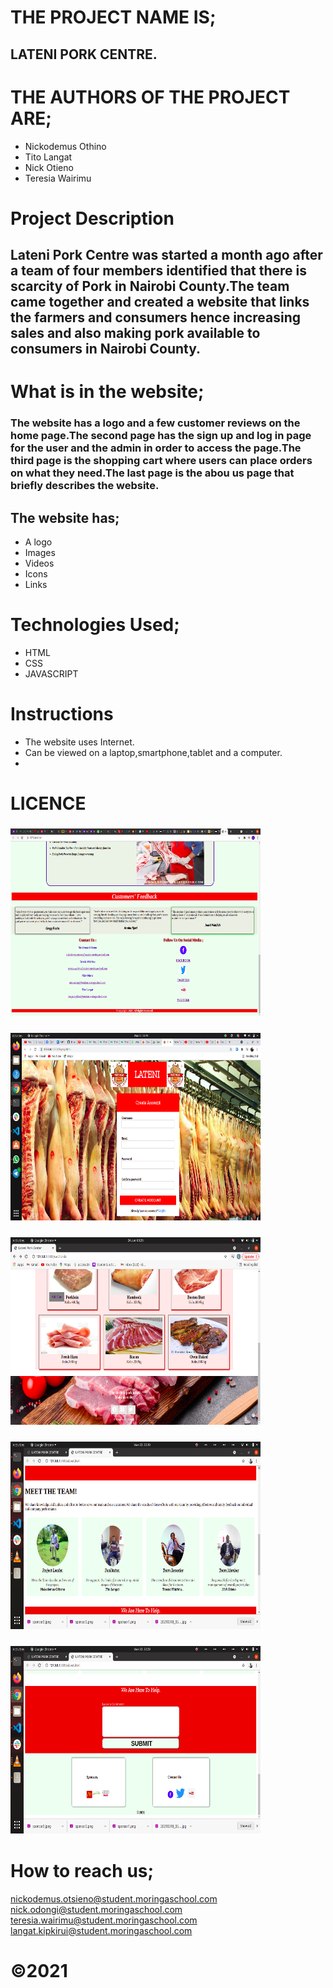 # THE PROJECT NAME IS;
## LATENI PORK CENTRE.
# THE AUTHORS OF THE PROJECT ARE;
* Nickodemus Othino
* Tito Langat
* Nick Otieno
* Teresia Wairimu

# Project Description
## Lateni Pork Centre was started a month ago after a team of four members identified that there is scarcity of Pork in Nairobi County.The team came together and created a website that links the farmers and consumers hence increasing sales and also making pork available to consumers in Nairobi County.

# What is in the website;
### The website has a logo and a few customer reviews on the home page.The second page has the sign up and log in page for the user and the admin in order to access the page.The third page is the shopping cart where users can place orders on what they need.The last page is the abou us page that briefly describes the website.
## The website has;
* A logo
* Images
* Videos
* Icons
* Links
# Technologies Used;
* HTML
* CSS
* JAVASCRIPT
# Instructions
* The website uses Internet.
* Can be viewed on a laptop,smartphone,tablet and a computer.
* 
# LICENCE
###  <IMG SRC="./Assets/Landing 3.png" height="300" width="400">
### <IMG SRC="./Assets/login.png" height="300" width="400">
### <IMG SRC="./Assets/cart.png" height="300" width="400">
### <IMG SRC="./Assets/about1.png" height="300" width="400">
### <IMG SRC="./Assets/about2.png" height="300" width="400">
# How to reach us;
nickodemus.otsieno@student.moringaschool.com
nick.odongi@student.moringaschool.com
teresia.wairimu@student.moringaschool.com
langat.kipkirui@student.moringaschool.com
# &copy;2021



